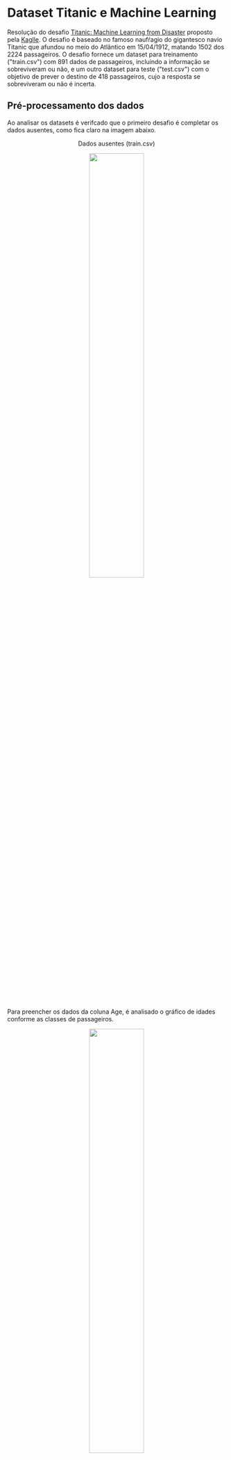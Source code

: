 # Dataset Titanic e Machine Learning
Resolução do desafio <a href = "https://www.kaggle.com/c/titanic">Titanic: Machine Learning from Disaster</a>
proposto pela <a href="http://kaggle.com">Kaglle</a>. O desafio é baseado no famoso naufŕagio do gigantesco navio Titanic
que afundou no meio do Atlântico em 15/04/1912, matando 1502 dos 2224 passageiros.
O desafio fornece um dataset para treinamento ("train.csv") com 891 dados de passageiros, incluindo a informação se 
sobreviveram ou não, e um outro dataset para teste ("test.csv") com o objetivo de prever o destino de 418 passageiros, 
cujo a resposta se sobreviveram ou não é incerta.

## Pré-processamento dos dados
Ao analisar os datasets é verifcado que o primeiro desafio é completar os dados ausentes, como fica claro 
na imagem abaixo. 

<p align="center">Dados ausentes (train.csv)</p>
<p align="center">
    <img src="img/dadosAusentes.png" width="50%" height="50%">
</p>

Para preencher os dados da coluna Age, é analisado o gráfico de idades conforme as classes de passageiros. 
<p align="center">
    <img src="img/idade_classes.png" width="50%" height="50%">
</p>
Portanto, os dados serão preenchidas de acordo com a seguinte lógica:

````
def setAge(cols):
    Age = cols[0]
    Pclass = cols[1]
    if pd.isnull(Age):
        if Pclass == 1:
            return 37
        elif Pclass == 2:
            return 29
        else:
            return 24
    else:
        return Age
````

Como a quantidade de dados ausentes na coluna Cabin é grande, a coluna será apenas eliminada. 

Outra informação analisada é referente ao sexo dos passageiros.
<p align="center">
    <img src="img/sobreviventes.png" width="50%" height="50%">
</p>
A informação da coluna Sex pode ser "female" e "male", a coluna em questão será substituída 
pela coluna Male com informações binárias (0 e 1). Dessa forma se o passageiro tem a coluna Male = 0 sabemos automaticamente 
que é do sexo feminino. 

A coluna Embarked também é modificada. A coluna pode ter três informações ("Q", "S", "C"), é seguida a mesma lógica da coluna Sex,
é criado duas colunas "Q" e "S", com informações binárias.

## Processamento
Algumas colunas são desconsideradas para o treinamento do modelo, como por exemplo o nome dos passageiros.
O dados considerados para o treinamento são:
```
target = data_train['Survived'].values
features = data_train[["Pclass", "Age", "SibSp", "Parch", "Fare", "Male", "Q", "S"]].values
```
E para o teste:
````
features_test = data_test[["Pclass", "Age", "SibSp", "Parch", "Fare", "Male", "Q", "S"]].values
````

## Resultados
Os algoritmos considerados para o desafio e suas respectativas acurácias são:
<table>
    <thead>
        <th>Modelos</th>
        <th>Acurácia</th>
    </tead>
    <tbody>
        <tr>
            <td>SVM</td>
            <td>89.09</td>
        </tr>
        <tr>
            <td>KNN</td>
            <td>80.31</td>
        </tr>
        <tr>
            <td>Reg. Logística</td>
            <td>80.20</td>
        </tr>
    </tbody>
</table>

O modelo que teve melhor desempenho foi SVM com ~89% de acertos e é o modelo usado para as predições.
Um arquivo results.csv é gerado com o ID dos passageiros e a resposta da sobrevivência.
